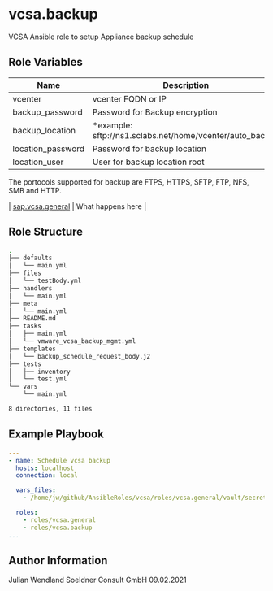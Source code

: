 vcsa.backup
===========

VCSA Ansible role to setup Appliance backup schedule 

Role Variables
--------------
| Name | Description | Mandatory | Type
| -------------- | ------------------------------------------ | --------- | ------ |
| vcenter | vcenter FQDN or IP | true | string
| backup_password | Password for Backup encryption | true | string
| backup_location | *example:  sftp://ns1.sclabs.net/home/vcenter/auto_backup | true | string
| location_password | Password for backup location | true | string
| location_user | User for backup location root | true | string

The portocols supported for backup are FTPS, HTTPS, SFTP, FTP, NFS, SMB and HTTP.

| [sap.vcsa.general](roles/example/)          | What happens here                   |

Role Structure
--------------

```bash
.
├── defaults
│   └── main.yml
├── files
│   └── testBody.yml
├── handlers
│   └── main.yml
├── meta
│   └── main.yml
├── README.md
├── tasks
│   ├── main.yml
│   └── vmware_vcsa_backup_mgmt.yml
├── templates
│   └── backup_schedule_request_body.j2
├── tests
│   ├── inventory
│   └── test.yml
└── vars
    └── main.yml

8 directories, 11 files
```


Example Playbook
----------------
```yaml
---
- name: Schedule vcsa backup
  hosts: localhost
  connection: local

  vars_files:
    - /home/jw/github/AnsibleRoles/vcsa/roles/vcsa.general/vault/secrets.yml

  roles:
    - roles/vcsa.general
    - roles/vcsa.backup
...
```


Author Information
------------------

Julian Wendland
Soeldner Consult GmbH
09.02.2021
